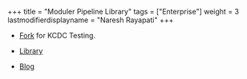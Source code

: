 +++
title = "Moduler Pipeline Library"
tags = ["Enterprise"]
weight = 3
lastmodifierdisplayname = "Naresh Rayapati"
+++

* [Fork](https://github.com/nrayapati/mpl) for KCDC Testing.

* [Library](https://github.com/griddynamics/mpl)
* [Blog](https://jenkins.io/blog/2019/01/08/mpl-modular-pipeline-library/)

